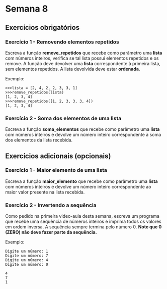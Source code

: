 # Semana 8

## Exercícios obrigatórios

### Exercício 1 - Removendo elementos repetidos
Escreva a função __remove_repetidos__ que recebe como parâmetro uma __lista__ com números inteiros, verifica se tal lista possui elementos repetidos e os remove. A função deve devolver uma __lista__ correspondente à primeira lista, sem elementos repetidos. A lista devolvida deve estar __ordenada__.

Exemplo:
```
>>>lista = [2, 4, 2, 2, 3, 3, 1]
>>>remove_repetidos(lista)
[1, 2, 3, 4]
>>>remove_repetidos([1, 2, 3, 3, 3, 4])
[1, 2, 3, 4]
```

### Exercício 2 - Soma dos elementos de uma lista
Escreva a função __soma_elementos__ que recebe como parâmetro uma __lista__ com números inteiros e devolve um número inteiro correspondente à soma dos elementos da lista recebida.

## Exercícios adicionais (opcionais)

### Exercício 1 - Maior elemento de uma lista
Escreva a função __maior_elemento__ que recebe como parâmetro uma __lista__ com números inteiros e devolve um número inteiro correspondente ao maior valor presente na lista recebida.

### Exercício 2 - Invertendo a sequência
Como pedido na primeira video-aula desta semana, escreva um programa que recebe uma sequência de números inteiros e imprima todos os valores em ordem inversa. A sequência sempre termina pelo número 0. __Note que 0 (ZERO) não deve fazer parte da sequência.__

Exemplo:
```
Digite um número: 1
Digite um número: 7
Digite um número: 4
Digite um número: 0

4
7
1
```
